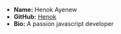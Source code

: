 - **Name:** Henok Ayenew
- **GitHub:** [Henok](https://github.com/henacodes)
- **Bio:** A passion javascript developer

